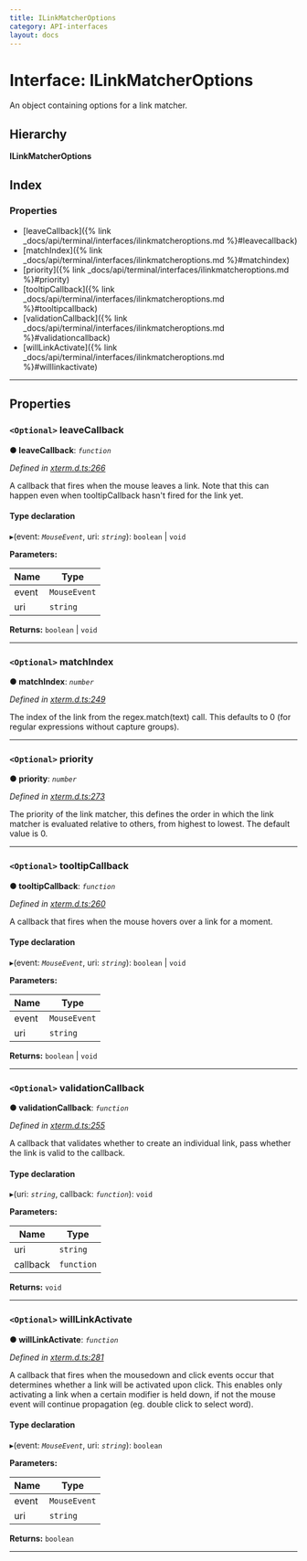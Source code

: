 ```yaml
---
title: ILinkMatcherOptions
category: API-interfaces
layout: docs
---
```



# Interface: ILinkMatcherOptions

An object containing options for a link matcher.

## Hierarchy

**ILinkMatcherOptions**

## Index

### Properties

* [leaveCallback]({% link _docs/api/terminal/interfaces/ilinkmatcheroptions.md %}#leavecallback)
* [matchIndex]({% link _docs/api/terminal/interfaces/ilinkmatcheroptions.md %}#matchindex)
* [priority]({% link _docs/api/terminal/interfaces/ilinkmatcheroptions.md %}#priority)
* [tooltipCallback]({% link _docs/api/terminal/interfaces/ilinkmatcheroptions.md %}#tooltipcallback)
* [validationCallback]({% link _docs/api/terminal/interfaces/ilinkmatcheroptions.md %}#validationcallback)
* [willLinkActivate]({% link _docs/api/terminal/interfaces/ilinkmatcheroptions.md %}#willlinkactivate)

---

## Properties

<a id="leavecallback"></a>

### `<Optional>` leaveCallback

**● leaveCallback**: *`function`*

*Defined in [xterm.d.ts:266](https://github.com/xtermjs/xterm.js/blob/3.11.0/typings/xterm.d.ts#L266)*

A callback that fires when the mouse leaves a link. Note that this can happen even when tooltipCallback hasn't fired for the link yet.

#### Type declaration
▸(event: *`MouseEvent`*, uri: *`string`*): `boolean` \| `void`

**Parameters:**

| Name | Type |
| ------ | ------ |
| event | `MouseEvent` |
| uri | `string` |

**Returns:** `boolean` \| `void`

___
<a id="matchindex"></a>

### `<Optional>` matchIndex

**● matchIndex**: *`number`*

*Defined in [xterm.d.ts:249](https://github.com/xtermjs/xterm.js/blob/3.11.0/typings/xterm.d.ts#L249)*

The index of the link from the regex.match(text) call. This defaults to 0 (for regular expressions without capture groups).

___
<a id="priority"></a>

### `<Optional>` priority

**● priority**: *`number`*

*Defined in [xterm.d.ts:273](https://github.com/xtermjs/xterm.js/blob/3.11.0/typings/xterm.d.ts#L273)*

The priority of the link matcher, this defines the order in which the link matcher is evaluated relative to others, from highest to lowest. The default value is 0.

___
<a id="tooltipcallback"></a>

### `<Optional>` tooltipCallback

**● tooltipCallback**: *`function`*

*Defined in [xterm.d.ts:260](https://github.com/xtermjs/xterm.js/blob/3.11.0/typings/xterm.d.ts#L260)*

A callback that fires when the mouse hovers over a link for a moment.

#### Type declaration
▸(event: *`MouseEvent`*, uri: *`string`*): `boolean` \| `void`

**Parameters:**

| Name | Type |
| ------ | ------ |
| event | `MouseEvent` |
| uri | `string` |

**Returns:** `boolean` \| `void`

___
<a id="validationcallback"></a>

### `<Optional>` validationCallback

**● validationCallback**: *`function`*

*Defined in [xterm.d.ts:255](https://github.com/xtermjs/xterm.js/blob/3.11.0/typings/xterm.d.ts#L255)*

A callback that validates whether to create an individual link, pass whether the link is valid to the callback.

#### Type declaration
▸(uri: *`string`*, callback: *`function`*): `void`

**Parameters:**

| Name | Type |
| ------ | ------ |
| uri | `string` |
| callback | `function` |

**Returns:** `void`

___
<a id="willlinkactivate"></a>

### `<Optional>` willLinkActivate

**● willLinkActivate**: *`function`*

*Defined in [xterm.d.ts:281](https://github.com/xtermjs/xterm.js/blob/3.11.0/typings/xterm.d.ts#L281)*

A callback that fires when the mousedown and click events occur that determines whether a link will be activated upon click. This enables only activating a link when a certain modifier is held down, if not the mouse event will continue propagation (eg. double click to select word).

#### Type declaration
▸(event: *`MouseEvent`*, uri: *`string`*): `boolean`

**Parameters:**

| Name | Type |
| ------ | ------ |
| event | `MouseEvent` |
| uri | `string` |

**Returns:** `boolean`

___

